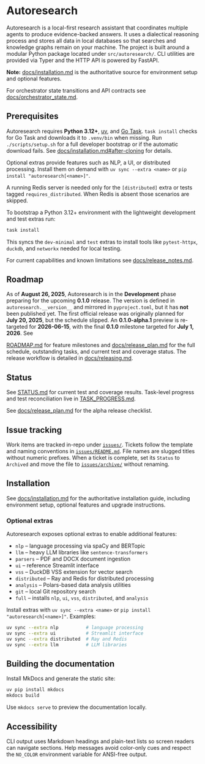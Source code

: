 # Autoresearch

Autoresearch is a local-first research assistant that coordinates multiple agents to
produce evidence-backed answers. It uses a dialectical reasoning process and stores all
data in local databases so that searches and knowledge graphs remain on your machine.
The project is built around a modular Python package located under `src/autoresearch/`.
CLI utilities are provided via Typer and the HTTP API is powered by FastAPI.

**Note:** [docs/installation.md](docs/installation.md) is the authoritative
source for environment setup and optional features.

For orchestrator state transitions and API contracts see
[docs/orchestrator_state.md](docs/orchestrator_state.md).

## Prerequisites

Autoresearch requires **Python 3.12+**,
[uv](https://github.com/astral-sh/uv), and
[Go Task](https://taskfile.dev/). `task install` checks for Go Task and
downloads it to `.venv/bin` when missing. Run `./scripts/setup.sh` for a full
developer bootstrap or if the automatic download fails. See
[docs/installation.md#after-cloning](docs/installation.md#after-cloning) for
details.

Optional extras provide features such as NLP, a UI, or distributed
processing. Install them on demand with `uv sync --extra <name>` or
`pip install "autoresearch[<name>]"`.

A running Redis server is needed only for the `[distributed]` extra or tests
tagged `requires_distributed`. When Redis is absent those scenarios are
skipped.

To bootstrap a Python 3.12+ environment with the lightweight development and test
extras run:

```bash
task install
```

This syncs the `dev-minimal` and `test` extras to install tools like
`pytest-httpx`, `duckdb`, and `networkx` needed for local testing.

For current capabilities and known limitations see
[docs/release_notes.md](docs/release_notes.md).

## Roadmap

As of **August 26, 2025**, Autoresearch is in the **Development** phase
preparing for the upcoming **0.1.0** release. The version is defined in
`autoresearch.__version__` and mirrored in `pyproject.toml`, but it has
**not** been published yet. The first official release was originally
planned for **July 20, 2025**, but the schedule slipped. An
**0.1.0-alpha.1** preview is re-targeted for **2026-06-15**, with
the final **0.1.0** milestone targeted for **July 1, 2026**. See

[ROADMAP.md](ROADMAP.md) for feature milestones and
[docs/release_plan.md](docs/release_plan.md) for the full schedule,
outstanding tasks, and current test and coverage status. The release
workflow is detailed in [docs/releasing.md](docs/releasing.md).

## Status

See [STATUS.md](STATUS.md) for current test and coverage results. Task-level
progress and test reconciliation live in
[TASK_PROGRESS.md](TASK_PROGRESS.md).

See [docs/release_plan.md](docs/release_plan.md#alpha-release-checklist) for the
alpha release checklist.

## Issue tracking

Work items are tracked in-repo under [`issues/`](issues). Tickets follow
the template and naming conventions in
[`issues/README.md`](issues/README.md). File names are slugged titles
without numeric prefixes. When a ticket is complete, set its `Status` to
`Archived` and move the file to [`issues/archive/`](issues/archive)
without renaming.

## Installation

See [docs/installation.md](docs/installation.md) for the authoritative
installation guide, including environment setup, optional features and
upgrade instructions.

### Optional extras

Autoresearch exposes optional extras to enable additional features:

- `nlp` – language processing via spaCy and BERTopic
- `llm` – heavy LLM libraries like `sentence-transformers`
- `parsers` – PDF and DOCX document ingestion
- `ui` – reference Streamlit interface
- `vss` – DuckDB VSS extension for vector search
- `distributed` – Ray and Redis for distributed processing
- `analysis` – Polars-based data analysis utilities
- `git` – local Git repository search
- `full` – installs `nlp`, `ui`, `vss`, `distributed`, and `analysis`

Install extras with `uv sync --extra <name>` or
`pip install "autoresearch[<name>]"`. Examples:

```bash
uv sync --extra nlp          # language processing
uv sync --extra ui           # Streamlit interface
uv sync --extra distributed  # Ray and Redis
uv sync --extra llm          # LLM libraries
```

## Building the documentation

Install MkDocs and generate the static site:

```bash
uv pip install mkdocs
mkdocs build
```

Use `mkdocs serve` to preview the documentation locally.

## Accessibility

CLI output uses Markdown headings and plain-text lists so screen readers can
navigate sections. Help messages avoid color-only cues and respect the
`NO_COLOR` environment variable for ANSI-free output.
